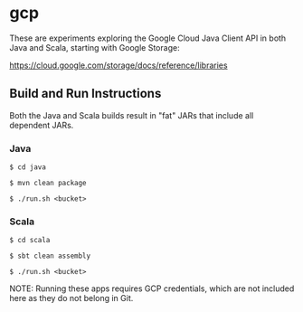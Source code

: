 # gcp

These are experiments exploring the Google Cloud Java Client API in both Java and Scala, starting with Google Storage:

  https://cloud.google.com/storage/docs/reference/libraries

## Build and Run Instructions

Both the Java and Scala builds result in "fat" JARs that include all dependent JARs.

### Java

```$ cd java```

```$ mvn clean package```

```$ ./run.sh <bucket>```
  
### Scala

```$ cd scala```

```$ sbt clean assembly```

```$ ./run.sh <bucket>```

NOTE: Running these apps requires GCP credentials, which are not included here as they do not belong in Git.

